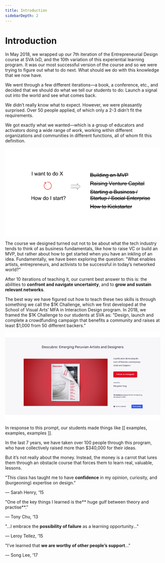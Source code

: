 ```yaml
---
title: Introduction
sidebarDepth: 2
---
```


# Introduction

In May 2018, we wrapped up our 7th iteration of the Entrepreneurial Design course at SVA IxD, and the 10th variation of this experiential learning program. It was our most successful version of the course and so we were trying to figure out what to do next. What should we do with this knowledge that we now have.

We went through a few different iterations—a book, a conference, etc., and decided that we should do what we tell our students to do: Launch a signal out into the world and see what comes back.

We didn’t really know what to expect. However, we were pleasantly surprised. Over 50 people applied, of which only a 2-3 didn’t fit the requirements.

We got exactly what we wanted—which is a group of educators and activators  doing a wide range of work, working within different organizations and communities in different functions, all of whom fit this definition.

![image alt text](./images/image_0.png)

The course we designed turned out not to be about what the tech industry tends to think of as business fundamentals, like how to raise VC or build an MVP, but rather about how to get started when you have an inkling of an idea. Fundamentally, we have been exploring the question: "What enables artists, entrepreneurs, and activists to be successful in today’s networked world?"

After 10 iterations of teaching it, our current best answer to this is: the abilities to **confront and navigate uncertainty**, and to **grow and sustain relevant networks**.

The best way we have figured out how to teach these two skills is through something we call the $1K Challenge, which we first developed at the School of Visual Arts’ MFA in Interaction Design program. In 2018, we framed the $1K Challenge to our students at SVA as:
"Design, launch and complete a crowdfunding campaign that benefits a community and raises at least $1,000 from 50 different backers."

![image alt text](./images/image_1.png)

In response to this prompt, our students made things like [[ examples, examples, examples ]].

In the last 7 years, we have taken over 100 people through this program, who have collectively raised more than $340,000 for their ideas.

But it’s not really about the money. Instead, the money is a carrot that lures them through an obstacle course that forces them to learn real, valuable, lessons.

"This class has taught me to have **confidence** in my opinion, curiosity, and (burgeoning) expertise on design."

— Sarah Henry, ‘15

"One of the key things I learned is the** huge gulf between theory and practise**."

— Tony Chu, ‘13

"...I embrace the **possibility of failure** as a learning opportunity..."

— Leroy Tellez, ‘15

"I’ve learned that **we are worthy of other people’s support**..."

— Song Lee, ‘17
